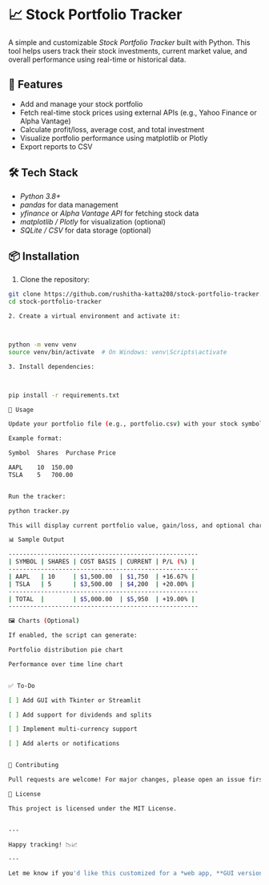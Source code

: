 # 📈 Stock Portfolio Tracker

A simple and customizable *Stock Portfolio Tracker* built with Python. This tool helps users track their stock investments, current market value, and overall performance using real-time or historical data.

## 🚀 Features

- Add and manage your stock portfolio
- Fetch real-time stock prices using external APIs (e.g., Yahoo Finance or Alpha Vantage)
- Calculate profit/loss, average cost, and total investment
- Visualize portfolio performance using matplotlib or Plotly
- Export reports to CSV

## 🛠 Tech Stack

- *Python 3.8+*
- *pandas* for data management
- *yfinance* or *Alpha Vantage API* for fetching stock data
- *matplotlib / Plotly* for visualization (optional)
- *SQLite / CSV* for data storage (optional)

## 📦 Installation

1. Clone the repository:

```bash
git clone https://github.com/rushitha-katta208/stock-portfolio-tracker.git
cd stock-portfolio-tracker

2. Create a virtual environment and activate it:



python -m venv venv
source venv/bin/activate  # On Windows: venv\Scripts\activate

3. Install dependencies:



pip install -r requirements.txt

📝 Usage

Update your portfolio file (e.g., portfolio.csv) with your stock symbols, quantities, and purchase prices.

Example format:

Symbol	Shares	Purchase Price

AAPL	10	150.00
TSLA	5	700.00


Run the tracker:

python tracker.py

This will display current portfolio value, gain/loss, and optional charts.

📊 Sample Output

-----------------------------------------------------
| SYMBOL | SHARES | COST BASIS | CURRENT | P/L (%) |
-----------------------------------------------------
| AAPL   | 10     | $1,500.00  | $1,750  | +16.67% |
| TSLA   | 5      | $3,500.00  | $4,200  | +20.00% |
-----------------------------------------------------
| TOTAL  |        | $5,000.00  | $5,950  | +19.00% |
-----------------------------------------------------

🖼 Charts (Optional)

If enabled, the script can generate:

Portfolio distribution pie chart

Performance over time line chart


✅ To-Do

[ ] Add GUI with Tkinter or Streamlit

[ ] Add support for dividends and splits

[ ] Implement multi-currency support

[ ] Add alerts or notifications


🤝 Contributing

Pull requests are welcome! For major changes, please open an issue first to discuss your ideas.

📜 License

This project is licensed under the MIT License.


---

Happy tracking! 📉📈

---

Let me know if you'd like this customized for a *web app, **GUI version*, or if you want the actual Python code scaffold too.
